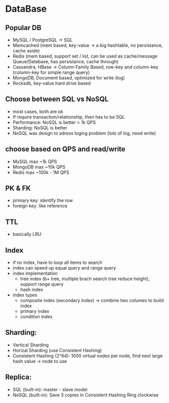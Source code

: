 # DataBase

## Popular DB
  - MySQL / PostgreSQL -> SQL
  - Memcached (mem based, key-value -> a big hashtable, no persistance, cache aside)
  - Redis (mem based, support set / list, can be used as cache/message Queue/Database, has persistance, cache through)
  - Cassandra, HBase -> Column Family Based, row-key and column-key (column-key for simple range query)
  - MongoDB, Document based, optimized for write (log)
  - Rocksdb, key-value hard drive based

## Choose between SQL vs NoSQL
  - most cases, both are ok
  - If require transaction/relationship, then has to be SQL
  - Performance: NoSQL is better > 1k QPS
  - Sharding: NoSQL is better
  - NoSQL was design to adress loging problem (lots of log, need write)

## choose based on QPS and read/write
  - MySQL max ~1k QPS
  - MongoDB max ~10k QPS
  - Redis max ~100k - 1M QPS

## PK & FK
  - primary key: identify the row
  - foreign key: like reference

## TTL
  - basically LRU

## Index
  - if no index, have to loop all items to search
  - index can speed up equal query and range query
  - index implementation
    - tree index (b+ tree, multiple brach search tree reduce height), support range query
    - hash index 
  - index types
    - composite index (secondary index) -> combine two columes to build index
    - primary index
    - condition index

## Sharding:
  - Vertical Sharding
  - Horizal Sharding (use Consistent Hashing)
  - Consistent Hashing (2^64): 1000 virtual nodes per node, find next large hash value -> node to use

## Replica:
  - SQL (built-in): master - slave model
  - NoSQL (built-in): Save 3 copies in Consistent Hashing Ring clockwise





